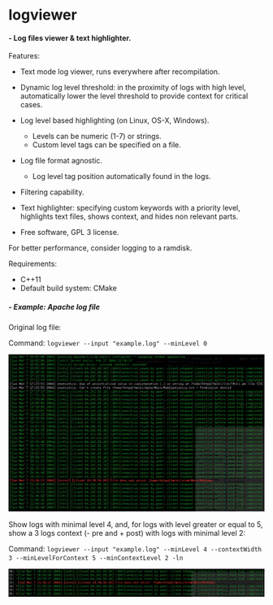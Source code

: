 # logviewer

#### - Log files viewer & text highlighter.

Features:

- Text mode log viewer, runs everywhere after recompilation.

- Dynamic log level threshold: in the proximity of logs with high level,
  automatically lower the level threshold to provide context for critical cases.

- Log level based highlighting (on Linux, OS-X, Windows).
	- Levels can be numeric (1-7) or strings.
	- Custom level tags can be specified on a file.

- Log file format agnostic.
	- Log level tag position automatically found in the logs.

- Filtering capability.

- Text highlighter: specifying custom keywords with a priority level, highlights text files,
  shows context, and hides non relevant parts.

- Free software, GPL 3 license.


For better performance, consider logging to a ramdisk.


Requirements:
- C++11
- Default build system: CMake


##### - Example: Apache log file

Original log file:

Command:  `logviewer --input "example.log" --minLevel 0`

![Output:](./testApache_log0.png)

Show logs with minimal level 4, and, for logs with level greater or equal to 5, show a 3 logs context (- pre and + post)
with logs with minimal level 2:

Command:  `logviewer --input "example.log" --minLevel 4 --contextWidth 3 --minLevelForContext 5 --minContextLevel 2 -ln`

![Output:](./testApache_log.png)

